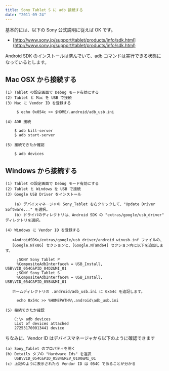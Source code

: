 ```yaml
---
title: Sony Tablet S に adb 接続する
date: "2011-09-24"
---
```


基本的には、以下の Sony 公式説明に従えば OK です。

* [http://www.sony.jp/support/tablet/products/info/sdk.html](http://www.sony.jp/support/tablet/products/info/sdk.html)

Android SDK のインストールは済んでいて、adb コマンドは実行できる状態になっているとします。

Mac OSX から接続する
----

~~~
(1) Tablet の設定画面で Debug モード有効にする
(2) Tablet と Mac を USB で接続
(3) Mac に Vendor ID を登録する

     $ echo 0x054c >> $HOME/.android/adb_usb.ini

(4) ADB 接続

    $ adb kill-server
    $ adb start-server

(5) 接続できたか確認

    $ adb devices
~~~

Windows から接続する
----

~~~
(1) Tablet の設定画面で Debug モード有効にする
(2) Tablet と Windows を USB で接続
(3) Google USB Driver をインストール

    (a) デバイスマネージャの Sony_Tablet を右クリックして、"Update Driver Software..." を選択。
    (b) ドライバのディレクトリは、Android SDK の "extras/google/usb_driver" ディレクトリを選択。

(4) Windows に Vendor ID を登録する

   <AndroidSDK>/extras/google/usb_driver/android_winusb.inf ファイルの、
   [Google.NTx86] セクションと、[Google.NTamd64] セクション内に以下を追加します。

     ;SONY Sony Tablet P
     %CompositeAdbInterface% = USB_Install, USB\VID_054C&PID_04D2&MI_01
     ;SONY Sony Tablet S
     %CompositeAdbInterface% = USB_Install, USB\VID_054C&PID_05B4&MI_01

   ホームディレクトリの .android/adb_usb.ini に 0x54c を追記します。

     echo 0x54c >> %HOMEPATH%\.android\adb_usb.ini

(5) 接続できたか確認

    C:\> adb devices
    List of devices attached
    272531700013441 device
~~~

ちなみに、Vendor ID はデバイスマネージャから以下のように確認できます

~~~
(a) Sony_Tablet のプロパティを開く
(b) Details タブの "Hardware Ids" を選択
    USB\VID_054C&PID_05B4&REV_0100&MI_01
(c) 上記のように表示されたら Vendor ID は 054C であることが分かる
~~~

